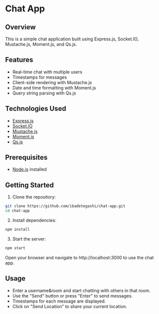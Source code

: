 # Chat App

## Overview

This is a simple chat application built using Express.js, Socket.IO, Mustache.js, Moment.js, and Qs.js.

## Features

- Real-time chat with multiple users
- Timestamps for messages
- Client-side rendering with Mustache.js
- Date and time formatting with Moment.js
- Query string parsing with Qs.js

## Technologies Used

- [Express.js](https://expressjs.com/)
- [Socket.IO](https://socket.io/)
- [Mustache.js](https://mustache.github.io/)
- [Moment.js](https://momentjs.com/)
- [Qs.js](https://github.com/ljharb/qs)

## Prerequisites

- [Node.js](https://nodejs.org/) installed

## Getting Started

1. Clone the repository:

```bash
git clone https://github.com/ibadetegashi/chat-app.git
cd chat-app
```   
2. Install dependencies:

```bash
npm install

```
3. Start the server:

```bash
npm start
```
Open your browser and navigate to http://localhost:3000 to use the chat app.

      
## Usage
- Enter a username&room and start chatting with others in that room.
- Use the "Send" button or press "Enter" to send messages.
- Timestamps for each message are displayed.
- Click on "Send Location" to share your current location.

